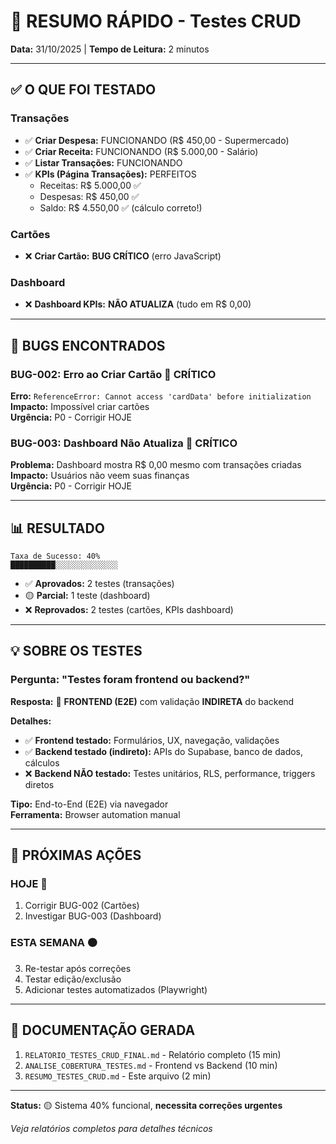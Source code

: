 # 🎯 RESUMO RÁPIDO - Testes CRUD

**Data:** 31/10/2025 | **Tempo de Leitura:** 2 minutos

---

## ✅ O QUE FOI TESTADO

### Transações
- ✅ **Criar Despesa:** FUNCIONANDO (R$ 450,00 - Supermercado)
- ✅ **Criar Receita:** FUNCIONANDO (R$ 5.000,00 - Salário)
- ✅ **Listar Transações:** FUNCIONANDO
- ✅ **KPIs (Página Transações):** PERFEITOS
  - Receitas: R$ 5.000,00 ✅
  - Despesas: R$ 450,00 ✅
  - Saldo: R$ 4.550,00 ✅ (cálculo correto!)

### Cartões
- ❌ **Criar Cartão:** **BUG CRÍTICO** (erro JavaScript)

### Dashboard
- ❌ **Dashboard KPIs:** **NÃO ATUALIZA** (tudo em R$ 0,00)

---

## 🐛 BUGS ENCONTRADOS

### BUG-002: Erro ao Criar Cartão 🔴 CRÍTICO
**Erro:** `ReferenceError: Cannot access 'cardData' before initialization`  
**Impacto:** Impossível criar cartões  
**Urgência:** P0 - Corrigir HOJE

### BUG-003: Dashboard Não Atualiza 🔴 CRÍTICO
**Problema:** Dashboard mostra R$ 0,00 mesmo com transações criadas  
**Impacto:** Usuários não veem suas finanças  
**Urgência:** P0 - Corrigir HOJE

---

## 📊 RESULTADO

```
Taxa de Sucesso: 40%
██████████░░░░░░░░░░░░░░
```

- ✅ **Aprovados:** 2 testes (transações)
- 🟡 **Parcial:** 1 teste (dashboard)
- ❌ **Reprovados:** 2 testes (cartões, KPIs dashboard)

---

## 💡 SOBRE OS TESTES

### Pergunta: "Testes foram frontend ou backend?"

**Resposta:** 🎯 **FRONTEND (E2E)** com validação **INDIRETA** do backend

**Detalhes:**
- ✅ **Frontend testado:** Formulários, UX, navegação, validações
- ✅ **Backend testado (indireto):** APIs do Supabase, banco de dados, cálculos
- ❌ **Backend NÃO testado:** Testes unitários, RLS, performance, triggers diretos

**Tipo:** End-to-End (E2E) via navegador  
**Ferramenta:** Browser automation manual

---

## 🎯 PRÓXIMAS AÇÕES

### HOJE 🔴
1. Corrigir BUG-002 (Cartões)
2. Investigar BUG-003 (Dashboard)

### ESTA SEMANA 🟠
3. Re-testar após correções
4. Testar edição/exclusão
5. Adicionar testes automatizados (Playwright)

---

## 📁 DOCUMENTAÇÃO GERADA

1. `RELATORIO_TESTES_CRUD_FINAL.md` - Relatório completo (15 min)
2. `ANALISE_COBERTURA_TESTES.md` - Frontend vs Backend (10 min)
3. `RESUMO_TESTES_CRUD.md` - Este arquivo (2 min)

---

**Status:** 🟡 Sistema 40% funcional, **necessita correções urgentes**

*Veja relatórios completos para detalhes técnicos*


